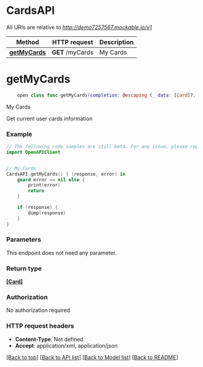 # CardsAPI

All URIs are relative to *http://demo7257567.mockable.io/v1*

Method | HTTP request | Description
------------- | ------------- | -------------
[**getMyCards**](CardsAPI.md#getmycards) | **GET** /myCards | My Cards


# **getMyCards**
```swift
    open class func getMyCards(completion: @escaping (_ data: [Card]?, _ error: Error?) -> Void)
```

My Cards

Get current user cards information

### Example 
```swift
// The following code samples are still beta. For any issue, please report via http://github.com/OpenAPITools/openapi-generator/issues/new
import OpenAPIClient


// My Cards
CardsAPI.getMyCards() { (response, error) in
    guard error == nil else {
        print(error)
        return
    }

    if (response) {
        dump(response)
    }
}
```

### Parameters
This endpoint does not need any parameter.

### Return type

[**[Card]**](Card.md)

### Authorization

No authorization required

### HTTP request headers

 - **Content-Type**: Not defined
 - **Accept**: application/xml, application/json

[[Back to top]](#) [[Back to API list]](../README.md#documentation-for-api-endpoints) [[Back to Model list]](../README.md#documentation-for-models) [[Back to README]](../README.md)

